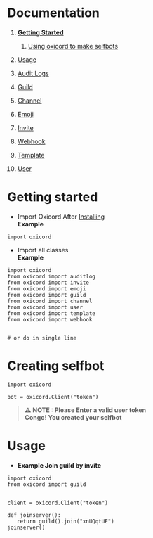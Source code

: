 # Documentation

1. **[Getting Started](https://github.com/oxy-Op/oxicord/tree/master/docs#getting-started)**
    1. [Using oxicord to make selfbots](https://github.com/oxy-Op/oxicord/tree/master/docs#creating-selfbot)

1. [Usage](#Usage)

1. [Audit Logs](https://github.com/oxy-Op/oxicord/blob/master/docs/audit.md)
1. [Guild](https://github.com/oxy-Op/oxicord/blob/master/docs/guild.md)
1. [Channel](https://github.com/oxy-Op/oxicord/blob/master/docs/channel.md)
1. [Emoji](https://github.com/oxy-Op/oxicord/blob/master/docs/emoji.md)
1. [Invite](https://github.com/oxy-Op/oxicord/blob/master/docs/invite.md)
3. [Webhook](https://github.com/oxy-Op/oxicord/blob/master/docs/webhook.md)
4. [Template](https://github.com/oxy-Op/oxicord/blob/master/docs/template.md)
5. [User](https://github.com/oxy-Op/oxicord/blob/master/docs/user.md)




# Getting started

* Import Oxicord After [Installing](https://github.com/oxy-Op/oxicord#installation) <br />
**Example**
```
import oxicord
```

* Import all classes <br />
**Example**
```
import oxicord
from oxicord import auditlog
from oxicord import invite
from oxicord import emoji
from oxicord import guild
from oxicord import channel
from oxicord import user
from oxicord import template
from oxicord import webhook


# or do in single line

```
# Creating selfbot

```
import oxicord

bot = oxicord.Client("token")

```
> **⚠️ NOTE : Please Enter a valid user token <br/>**
> **Congo! You created your selfbot**


# Usage

* **Example Join guild by invite**
 ```
 import oxicord
from oxicord import guild


client = oxicord.Client("token")

def joinserver():
    return guild().join("xnUQqtUE")
joinserver()
```
